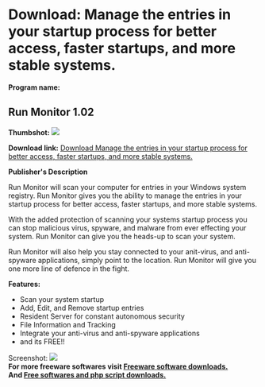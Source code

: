 # Download: Manage the entries in your startup process for better access, faster startups, and more stable systems.

**Program name:**

## Run Monitor 1.02

  
**Thumbshot:** ![](http://www.freewarefiles.com/screenshot/runmonitor_md.gif)   
  
**Download link:** [Download Manage the entries in your startup process for better access, faster startups, and more stable systems.](http://freesoftwares.boysofts.com/Run-Monitor_program_32890.html)  
  


**Publisher's Description**  
  


Run Monitor will scan your computer for entries in your Windows system registry. Run Monitor gives you the ability to manage the entries in your startup process for better access, faster startups, and more stable systems. 

With the added protection of scanning your systems startup process you can stop malicious virus, spyware, and malware from ever effecting your system. Run Monitor can give you the heads-up to scan your system. 

Run Monitor will also help you stay connected to your anit-virus, and anti-spyware applications, simply point to the location. Run Monitor will give you one more line of defence in the fight.

**Features:**

  * Scan your system startup 
  * Add, Edit, and Remove startup entries 
  * Resident Server for constant autonomous security 
  * File Information and Tracking 
  * Integrate your anti-virus and anti-spyware applications 
  * and its FREE!! 

  
  
Screenshot: ![](http://www.freewarefiles.com/screenshot/runmonitor.gif)   
**For more freeware softwares visit [Freeware software downloads.](http://freesoftwares.boysofts.com/)**   
**And [Free softwares and php script downloads.](http://www.boysofts.com/)**
